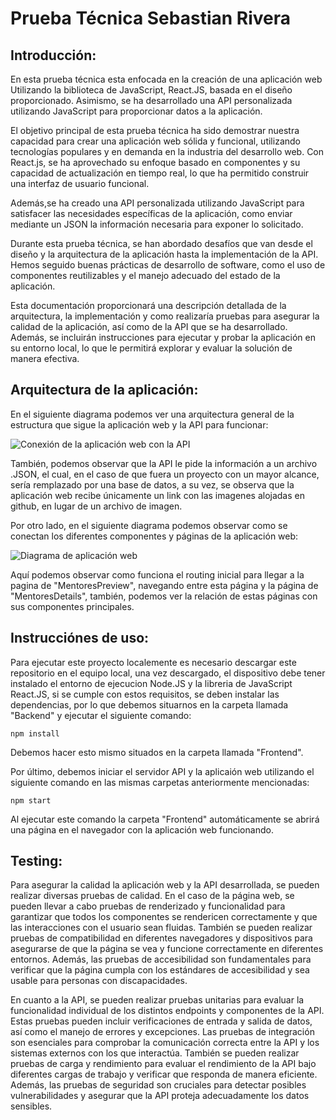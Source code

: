 # Prueba Técnica Sebastian Rivera

## Introducción:

En esta prueba técnica esta enfocada en la creación de una aplicación web Utilizando la biblioteca de JavaScript, React.JS, basada en el diseño proporcionado. Asimismo, se ha desarrollado una API personalizada utilizando JavaScript para proporcionar datos a la aplicación.

El objetivo principal de esta prueba técnica ha sido demostrar nuestra capacidad para crear una aplicación web sólida y funcional, utilizando tecnologías populares y en demanda en la industria del desarrollo web. Con React.js, se ha aprovechado su enfoque basado en componentes y su capacidad de actualización en tiempo real, lo que ha permitido construir una interfaz de usuario funcional.

Además,se ha creado una API personalizada utilizando JavaScript para satisfacer las necesidades específicas de la aplicación, como enviar mediante un JSON la información necesaria para exponer lo solicitado.

Durante esta prueba técnica, se han abordado desafíos que van desde el diseño y la arquitectura de la aplicación hasta la implementación de la API. Hemos seguido buenas prácticas de desarrollo de software, como el uso de componentes reutilizables y el manejo adecuado del estado de la aplicación.

Esta documentación proporcionará una descripción detallada de la arquitectura, la implementación y como realizaría pruebas para asegurar la calidad de la aplicación, así como de la API que se ha desarrollado. Además, se incluirán instrucciones para ejecutar y probar la aplicación en su entorno local, lo que le permitirá explorar y evaluar la solución de manera efectiva.


## Arquitectura de la aplicación:

En el siguiente diagrama podemos ver una arquitectura general de la estructura que sigue la aplicación web y la API para funcionar:

![Conexión de la aplicación web con la API](https://github.com/sebastianrima/PruebaTecnicaLiving/assets/62396731/c9e5e86d-4e3c-4d0f-ab3a-6b7f047b3653)

También, podemos observar que la API le pide la información a un archivo .JSON, el cual, en el caso de que fuera un proyecto con un mayor alcance, sería remplazado por una base de datos, a su vez, se observa que la aplicación web recibe únicamente un link con las imagenes alojadas en github, en lugar de un archivo de imagen.

Por otro lado, en el siguiente diagrama podemos observar como se conectan los diferentes componentes y páginas de la aplicación web:

![Diagrama de aplicación web](https://github.com/sebastianrima/PruebaTecnicaLiving/assets/62396731/6e31fa65-81d2-4bee-8aa5-09a9c9a58934)

Aquí podemos observar como funciona el routing inicial para llegar a la pagina de "MentoresPreview", navegando entre esta página y la página de "MentoresDetails", también, podemos ver la relación de estas páginas con sus componentes principales.

## Instrucciónes de uso:

Para ejecutar este proyecto localemente es necesario descargar este repositorio en el equipo local, una vez descargado, el dispositivo debe tener instalado el entorno de ejecucion Node.JS y la libreria de JavaScript React.JS, si se cumple con estos requisitos, se deben instalar las dependencias, por lo que debemos situarnos en la carpeta llamada "Backend" y ejecutar el siguiente comando:

```
npm install
```
Debemos hacer esto mismo situados en la carpeta llamada "Frontend".

Por último, debemos iniciar el servidor API y la aplicaión web utilizando el siguiente comando en las mismas carpetas anteriormente mencionadas:

```
npm start
```

Al ejecutar este comando la carpeta "Frontend" automáticamente se abrirá una página en el navegador con la aplicación web funcionando.

## Testing:

Para asegurar la calidad la aplicación web y la API desarrollada, se pueden realizar diversas pruebas de calidad. En el caso de la página web, se pueden llevar a cabo pruebas de renderizado y funcionalidad para garantizar que todos los componentes se rendericen correctamente y que las interacciones con el usuario sean fluidas. También se pueden realizar pruebas de compatibilidad en diferentes navegadores y dispositivos para asegurarse de que la página se vea y funcione correctamente en diferentes entornos. Además, las pruebas de accesibilidad son fundamentales para verificar que la página cumpla con los estándares de accesibilidad y sea usable para personas con discapacidades.

En cuanto a la API, se pueden realizar pruebas unitarias para evaluar la funcionalidad individual de los distintos endpoints y componentes de la API. Estas pruebas pueden incluir verificaciones de entrada y salida de datos, así como el manejo de errores y excepciones. Las pruebas de integración son esenciales para comprobar la comunicación correcta entre la API y los sistemas externos con los que interactúa. También se pueden realizar pruebas de carga y rendimiento para evaluar el rendimiento de la API bajo diferentes cargas de trabajo y verificar que responda de manera eficiente. Además, las pruebas de seguridad son cruciales para detectar posibles vulnerabilidades y asegurar que la API proteja adecuadamente los datos sensibles.



